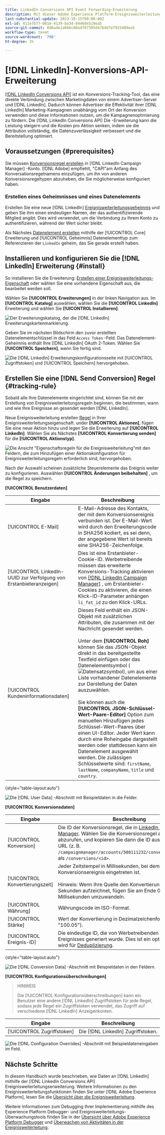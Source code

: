 ```yaml
---
title: LinkedIn Conversions API Event Forwarding-Erweiterung
description: Mit dieser Adobe Experience Platform-Ereignisweiterleitungserweiterung können Sie die Leistung Ihrer LinkedIn-Marketingkampagne messen.
last-substantial-update: 2023-10-25T00:00:00Z
exl-id: 411e7b77-081e-4139-ba34-04468e519ea5
source-git-commit: 0d6ade1a0b6c00a4f87395d476dd7e7915489ea5
workflow-type: tm+mt
source-wordcount: '790'
ht-degree: 3%

---
```


# [!DNL LinkedIn]-Konversions-API-Erweiterung

[[!DNL LinkedIn Conversions API]](https://learn.microsoft.com/en-us/linkedin/marketing/integrations/ads-reporting/conversions-api) ist ein Konversions-Tracking-Tool, das eine direkte Verbindung zwischen Marketingdaten von einem Advertiser-Server und [!DNL LinkedIn]. Dadurch können Advertiser die Effektivität ihrer [!DNL LinkedIn] Marketing-Kampagnen unabhängig vom Ort der Konversion verwenden und diese Informationen nutzen, um die Kampagnenoptimierung zu fördern. Die [!DNL LinkedIn Conversions API] Die -Erweiterung kann die Leistung steigern und die Kosten pro Aktion senken, indem sie die Attribution vollständig, die Datenzuverlässigkeit verbessert und die Bereitstellung optimiert.

## Voraussetzungen {#prerequisites}

Sie müssen [Konversionsregel erstellen](https://www.linkedin.com/help/lms/answer/a1657171) in [!DNL LinkedIn Campaign Manager] -Konto. [!DNL Adobe] empfiehlt, &quot;CAPI&quot;am Anfang des Konversationsregelnamens einzufügen, um ihn von anderen Konversionsregeltypen abzuheben, die Sie möglicherweise konfiguriert haben.

### Erstellen eines Geheimnisses und eines Datenelements

Erstellen Sie eine neue [!DNL LinkedIn] [Ereignisweiterleitungsgeheimnis](../../../ui/event-forwarding/secrets.md) und geben Sie ihm einen eindeutigen Namen, der das authentifizierende Mitglied angibt. Dies wird verwendet, um die Verbindung zu Ihrem Konto zu authentifizieren, während der Wert sicher bleibt.

Als Nächstes [Datenelement erstellen](../../../ui/managing-resources/data-elements.md#create-a-data-element) mithilfe der [!UICONTROL Core] Erweiterung und [!UICONTROL Geheimnis] Datenelementtyp zum Referenzieren der `LinkedIn` geheim, das Sie gerade erstellt haben.

## Installieren und konfigurieren Sie die [!DNL LinkedIn] Erweiterung {#install}

So installieren Sie die Erweiterung: [Erstellen einer Ereignisweiterleitungs-Eigenschaft](../../../ui/event-forwarding/overview.md#properties) oder wählen Sie eine vorhandene Eigenschaft aus, die bearbeitet werden soll.

Wählen Sie **[!UICONTROL Erweiterungen]** in der linken Navigation aus. Im **[!UICONTROL Katalog]** auswählen, wählen Sie die **[!UICONTROL LinkedIn]** Erweiterung und wählen Sie **[!UICONTROL Installieren]**.

![Der Erweiterungskatalog, der die [!DNL LinkedIn] Erweiterungskartenmarkierung.](../../../images/extensions/server/linkedin/install-extension.png)

Geben Sie im nächsten Bildschirm den zuvor erstellten Datenelementschlüssel in das Feld `Access Token` -Feld. Das Datenelement-Geheimnis enthält Ihre [!DNL LinkedIn] OAuth 2-Token. Wählen Sie **[!UICONTROL Speichern]**, wenn Sie fertig sind.

![Die [!DNL LinkedIn] Erweiterungskonfigurationsseite mit [!UICONTROL Zugriffstoken] und [!UICONTROL Speichern] hervorgehoben.](../../../images/extensions/server/linkedin/configure-extension.png)

## Erstellen Sie eine [!DNL Send Conversion] Regel {#tracking-rule}

Sobald alle Ihre Datenelemente eingerichtet sind, können Sie mit der Erstellung von Ereignisweiterleitungsregeln beginnen, die bestimmen, wann und wie Ihre Ereignisse an gesendet werden [!DNL LinkedIn].

Neue Ereignisweiterleitung erstellen [Regel](../../../ui/managing-resources/rules.md) in Ihrer Ereignisweiterleitungseigenschaft. under **[!UICONTROL Aktionen]**, fügen Sie eine neue Aktion hinzu und legen Sie die Erweiterung auf **[!UICONTROL LinkedIn]**. Wählen Sie als Nächstes **[!UICONTROL Konvertierung senden]** für die **[!UICONTROL Aktionstyp]**.

![Die Ansicht &quot;Eigenschaftsregeln für die Ereignisweiterleitung&quot;mit den Feldern, die zum Hinzufügen einer Aktionskonfiguration für Ereignisweiterleitungsregeln erforderlich sind, hervorgehoben.](../../../images/extensions/server/linkedin/linkedin-event-action.png)

Nach der Auswahl scheinen zusätzliche Steuerelemente das Ereignis weiter zu konfigurieren. Auswählen **[!UICONTROL Änderungen beibehalten]** , um die Regel zu speichern.

**[!UICONTROL Benutzerdaten]**

| Eingabe | Beschreibung |
| --- | --- |
| [!UICONTROL E-Mail] | E-Mail-Adresse des Kontakts, der mit dem Konversionsereignis verbunden ist. Der E-Mail-Wert wird durch den Erweiterungscode in SHA256 kodiert, es sei denn, der angegebene Wert ist bereits eine SHA256-Zeichenfolge. |
| [!UICONTROL LinkedIn-UUID zur Verfolgung von Erstanbieteranzeigen] | Dies ist eine Erstanbieter-Cookie-ID. Werbetreibende müssen das erweiterte Konversions-Tracking aktivieren von [[!DNL LinkedIn Campaign Manager]](https://www.linkedin.com/help/lms/answer/a423304/enable-first-party-cookies-on-a-linkedin-insight-tag) , um Erstanbieter-Cookies zu aktivieren, die einen Klick-ID-Parameter anhängen `li_fat_id` zu den Klick-URLs. |
| [!UICONTROL Kundeninformationsdaten] | Dieses Feld enthält ein JSON-Objekt mit zusätzlichen Attributen, die zusammen mit der Nachricht gesendet werden.<br><br>Unter dem **[!UICONTROL Roh]** können Sie das JSON-Objekt direkt in das bereitgestellte Textfeld einfügen oder das Datenelementsymbol (![Datensatzsymbol](../../../images/extensions/server/aws/data-element-icon.png)), um aus einer Liste vorhandener Datenelemente zur Darstellung der Daten auszuwählen.<br><br>Sie können auch die **[!UICONTROL JSON-Schlüssel-Wert-Paare-Editor]** Option zum manuellen Hinzufügen jedes Schlüssel-Wert-Paares über einen UI-Editor. Jeder Wert kann durch eine Roheingabe dargestellt werden oder stattdessen kann ein Datenelement ausgewählt werden. Die zulässigen Schlüsselwerte sind: `firstName`, `lastName`, `companyName`, `title` und `country`. |

{style="table-layout:auto"}

![Die [!DNL User Data] -Abschnitt mit Beispieldaten in die Felder.](../../../images/extensions/server/linkedin/configure-extension-user-data.png)

**[!UICONTROL Konversionsdaten]**

| Eingabe | Beschreibung |
| --- | --- |
| [!UICONTROL Konversion] | Die ID der Konversionsregel, die in [LinkedIn Campaign Manager](https://www.linkedin.com/help/lms/answer/a1657171). Wählen Sie die Konversionsregel aus, um die ID abzurufen, und kopieren Sie dann die ID aus der Browser-URL (z. B. `/campaignmanager/accounts/508111232/conversions/15588877`) als `/conversions/<id>`. |
| [!UICONTROL Konvertierungszeit] | Jeder Zeitstempel in Millisekunden, bei dem das Konversionsereignis eingetreten ist. <br><br> Hinweis: Wenn Ihre Quelle den Konvertierungszeitstempel in Sekunden aufzeichnet, fügen Sie am Ende 000 ein, um ihn in Millisekunden umzuwandeln. |
| [!UICONTROL Währung] | Währungscode im ISO-Format. |
| [!UICONTROL Stärke] | Wert der Konvertierung in Dezimalzeichenfolge (z. B. &quot;100.05&quot;). |
| [!UICONTROL Ereignis-ID] | Die eindeutige ID, die von Werbetreibenden zur Angabe jedes Ereignisses generiert wurde. Dies ist ein optionales Feld und wird für [Deduplizierung](https://learn.microsoft.com/en-us/linkedin/marketing/conversions/deduplication?view=li-lms-2024-02). |

{style="table-layout:auto"}

![Die [!DNL Conversion Data] -Abschnitt mit Beispieldaten in den Feldern.](../../../images/extensions/server/linkedin/configure-extension-conversions-data.png)

**[!UICONTROL Konfigurationsüberschreibungen]**

>HINWEIS
>
>Die [!UICONTROL Konfigurationsüberschreibungen] kann ein Benutzer eine andere [!DNL LinkedIn] Zugriffstoken für jede Regel, sodass jede Regel ein Zugriffstoken verwendet, das Zugriff auf verschiedene [!DNL LinkedIn] Anzeigenkonten.

| Eingabe | Beschreibung |
| --- | --- |
| [!UICONTROL Zugriffstoken] | Die [!DNL LinkedIn] Zugriffstoken. |

![Die [!DNL Configuration Overrides] -Abschnitt mit Beispieldateneingaben im Feld.](../../../images/extensions/server/linkedin/configure-extension-configuration-override.png)

## Nächste Schritte

In diesem Handbuch wurde beschrieben, wie Daten an [!DNL LinkedIn] mithilfe der [!DNL LinkedIn Conversions API] Ereignisweiterleitungserweiterung. Weitere Informationen zu den Ereignisweiterleitungsfunktionen finden Sie unter [!DNL Adobe Experience Platform], lesen Sie die [Übersicht über die Ereignisweiterleitung](../../../ui/event-forwarding/overview.md).

Weitere Informationen zum Debugging Ihrer Implementierung mithilfe des Experience Platform Debugger- und Ereignisweiterleitungs-Überwachungstools finden Sie in der [Übersicht über Adobe Experience Platform Debugger](../../../../debugger/home.md) und [Überwachen von Aktivitäten in der Ereignisweiterleitung](../../../ui/event-forwarding/monitoring.md).
